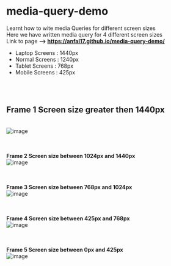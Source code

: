 ﻿# media-query-demo
Learnt how to wite media Queries for different screen sizes<br>
Here we have written media query for 4 different screen sizes<br>
Link to page <b> --> https://anfal17.github.io/media-query-demo/ </b> 
<ul>
<li>Laptop Screens : 1440px </li>
<li>Normal Screens : 1240px </li>
<li>Tablet Screens : 768px </li>
<li>Mobile Screens : 425px </li>
</ul>

<br><br>
<b> <h2>Frame 1 Screen size greater then 1440px </h2></b> <br>
![image](https://user-images.githubusercontent.com/92685449/220176279-59e925eb-f808-430f-aa6d-b14af763461f.png)


<br><br>
<b>Frame 2 Screen size between 1024px and 1440px</b> <br>
![image](https://user-images.githubusercontent.com/92685449/220175182-46944722-72ac-449d-88e1-0265b36156b3.png)

<br><br>
<b>Frame 3 Screen size between 768px and 1024px</b> <br>
![image](https://user-images.githubusercontent.com/92685449/220175256-0c4711bb-7071-4de7-a8fe-c4472f5080ad.png)

<br><br>
<b>Frame 4 Screen size between 425px and 768px</b> <br>
![image](https://user-images.githubusercontent.com/92685449/220175386-4abd8ef5-85ea-4f3a-bc7a-acfdc3e31cad.png)

<br><br>
<b>Frame 5 Screen size between 0px and 425px</b> <br>
![image](https://user-images.githubusercontent.com/92685449/220175378-ec2e1529-9985-4265-90ba-4cb34bbaa24e.png)



